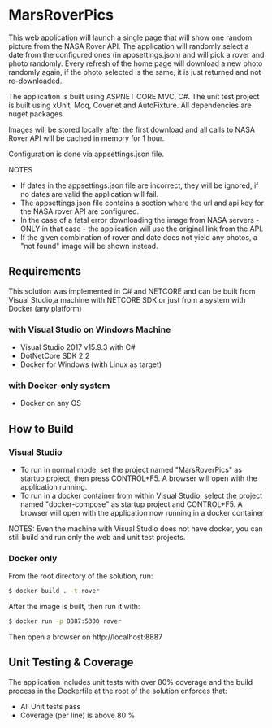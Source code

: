 # MarsRoverPics

This web application will launch a single page that will show one random picture from the NASA Rover API. The application will randomly select a date from the configured ones (in appsettings.json) and will pick a rover and photo randomly. Every refresh of the home page will download a new photo randomly again, if the photo selected is the same, it is just returned and not re-downloaded.

The application is built using ASPNET CORE MVC, C#. The unit test project is built using xUnit, Moq, Coverlet and AutoFixture. All dependencies are nuget packages.

Images will be stored locally after the first download and all calls to NASA Rover API will be cached in memory for 1 hour.

Configuration is done via appsettings.json file.

NOTES
- If dates in the appsettings.json file are incorrect, they will be ignored, if no dates are valid the application will fail.
- The appsettings.json file contains a section where the url and api key for the NASA rover API are configured.
- In the case of a fatal error downloading the image from NASA servers - ONLY in that case - the application will use the original link from the API.
- If the given combination of rover and date does not yield any photos, a "not found" image will be shown instead.

## Requirements

This solution was implemented in C# and NETCORE and can be built from Visual Studio,a machine with NETCORE SDK or just from a system with Docker (any platform)

### with Visual Studio on Windows Machine

- Visual Studio 2017 v15.9.3 with C#
- DotNetCore SDK 2.2
- Docker for Windows (with Linux as target)

### with Docker-only system
- Docker on any OS


## How to Build

### Visual Studio

- To run in normal mode, set the project named "MarsRoverPics" as startup project, then press CONTROL+F5. A browser will open with the application running.
- To run in a docker container from within Visual Studio, select the project named "docker-compose" as startup project and CONTROL+F5. A browser will open with the application now running in a docker container

NOTES: Even the machine with Visual Studio does not have docker, you can still build and run only the web and unit test projects.


### Docker only

From the root directory of the solution, run:

```sh
$ docker build . -t rover
```

After the image is built, then run it with:

```sh
$ docker run -p 8887:5300 rover
```

Then open a browser on http://localhost:8887

## Unit Testing & Coverage

The application includes unit tests with over 80% coverage and the build process in the Dockerfile at the root of the solution enforces that:
- All Unit tests pass
- Coverage (per line) is above 80 %
